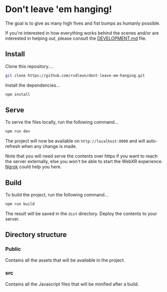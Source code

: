 # Don't leave 'em hanging!

The goal is to give as many high fives and fist bumps as humanly possible.

If you're interested in how everything works behind the scenes and/or are interested in helping out, please consult the [DEVELOPMENT.md](DEVELOPMENT.md) file.

## Install

Clone this repository....
```bash
git clone https://github.com/rvdleun/dont-leave-em-hanging.git
```

Install the dependencies...
```bash
npm install
```

## Serve

To serve the files locally, run the following command...
```bash
npm run dev
```
The project will now be available on `http://localhost:8000` and will auto-refresh when any change is made.

Note that you will need serve the contents over https if you want to reach the server externally, else you won't be able to start the WebXR experience. [Ngrok](http://ngrok.io/) could help you here.

## Build

To build the project, run the following command...
```bash
npm run build
```
The result will be saved in the `dist` directory. Deploy the contents to your server.

## Directory structure

### Public
Contains all the assets that will be available in the project.

### src
Contains all the Javascript files that will be minified after a build.
